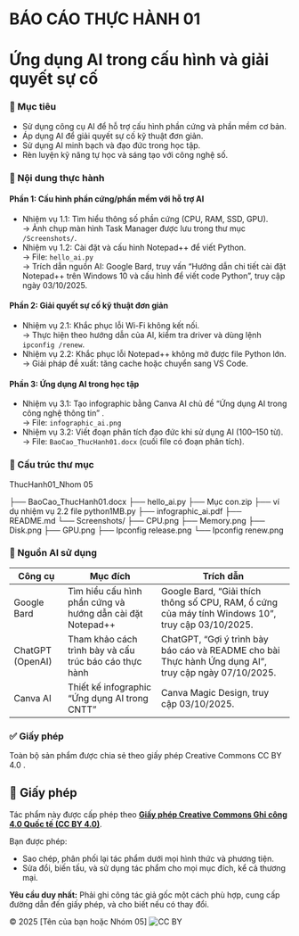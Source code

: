 # BÁO CÁO THỰC HÀNH 01
# Ứng dụng AI trong cấu hình và giải quyết sự cố

### 📌 Mục tiêu
- Sử dụng công cụ AI để hỗ trợ cấu hình phần cứng và phần mềm cơ bản.  
- Áp dụng AI để giải quyết sự cố kỹ thuật đơn giản.  
- Sử dụng AI minh bạch và đạo đức trong học tập.  
- Rèn luyện kỹ năng tự học và sáng tạo với công nghệ số.


### 🧩 Nội dung thực hành

####  Phần 1: Cấu hình phần cứng/phần mềm với hỗ trợ AI 
-  Nhiệm vụ 1.1:  Tìm hiểu thông số phần cứng (CPU, RAM, SSD, GPU).  
  → Ảnh chụp màn hình Task Manager được lưu trong thư mục `/Screenshots/`.  
-  Nhiệm vụ 1.2:  Cài đặt và cấu hình Notepad++ để viết Python.  
  → File: `hello_ai.py`  
  → Trích dẫn nguồn AI:  Google Bard, truy vấn “Hướng dẫn chi tiết cài đặt Notepad++ trên Windows 10 và cấu hình để viết code Python”, truy cập ngày 03/10/2025. 


####  Phần 2: Giải quyết sự cố kỹ thuật đơn giản 
-  Nhiệm vụ 2.1:  Khắc phục lỗi Wi-Fi không kết nối.  
  → Thực hiện theo hướng dẫn của AI, kiểm tra driver và dùng lệnh `ipconfig /renew`.  
-  Nhiệm vụ 2.2:  Khắc phục lỗi Notepad++ không mở được file Python lớn.  
  → Giải pháp đề xuất: tăng cache hoặc chuyển sang VS Code.  


####  Phần 3: Ứng dụng AI trong học tập 
-  Nhiệm vụ 3.1:  Tạo infographic bằng Canva AI chủ đề  “Ứng dụng AI trong công nghệ thông tin” .  
  → File: `infographic_ai.png`  
-  Nhiệm vụ 3.2:  Viết đoạn phân tích đạo đức khi sử dụng AI (100–150 từ).  
  → File: `BaoCao_ThucHanh01.docx` (cuối file có đoạn phân tích).  


### 📂 Cấu trúc thư mục
ThucHanh01_Nhom 05

├── BaoCao_ThucHanh01.docx
├── hello_ai.py
├── Mục con.zip
├── ví dụ nhiệm vụ 2.2 file python1MB.py
├── infographic_ai.pdf
├── README.md
└── Screenshots/
    ├── CPU.png
    ├── Memory.png
    ├── Disk.png
    ├── GPU.png
    ├── Ipconfig release.png
    └── Ipconfig renew.png


### 🧾 Nguồn AI sử dụng
| Công cụ | Mục đích | Trích dẫn |
|----------|-----------|-----------|
| Google Bard | Tìm hiểu cấu hình phần cứng và hướng dẫn cài đặt Notepad++ |  Google Bard, “Giải thích thông số CPU, RAM, ổ cứng của máy tính Windows 10”, truy cập 03/10/2025.  |
| ChatGPT (OpenAI) | Tham khảo cách trình bày và cấu trúc báo cáo thực hành |  ChatGPT, “Gợi ý trình bày báo cáo và README cho bài Thực hành Ứng dụng AI”, truy cập ngày 07/10/2025.  |
| Canva AI | Thiết kế infographic “Ứng dụng AI trong CNTT” |  Canva Magic Design, truy cập 03/10/2025.  |


### ✅ Giấy phép
Toàn bộ sản phẩm được chia sẻ theo giấy phép  Creative Commons CC BY 4.0 .  
## 📜 Giấy phép

Tác phẩm này được cấp phép theo **[Giấy phép Creative Commons Ghi công 4.0 Quốc tế (CC BY 4.0)](https://creativecommons.org/licenses/by/4.0/)**.

Bạn được phép:
- Sao chép, phân phối lại tác phẩm dưới mọi hình thức và phương tiện.
- Sửa đổi, biến tấu, và sử dụng tác phẩm cho mọi mục đích, kể cả thương mại.

**Yêu cầu duy nhất:** Phải ghi công tác giả gốc một cách phù hợp, cung cấp đường dẫn đến giấy phép, và cho biết nếu có thay đổi.
  
© 2025 [Tên của bạn hoặc Nhóm 05]
![CC BY](https://licensebuttons.net/l/by/4.0/88x31.png)


